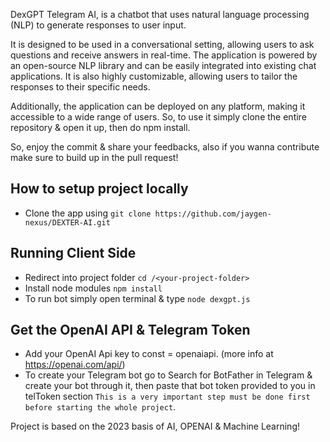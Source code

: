 DexGPT Telegram AI, is a chatbot that uses natural language processing (NLP) to generate responses to user input. 

It is designed to be used in a conversational setting, allowing users to ask questions and receive answers in real-time. The application is powered by an open-source
NLP library and can be easily integrated into existing chat applications. It is also highly customizable, allowing users to tailor the responses to their specific
needs. 

Additionally, the application can be deployed on any platform, making it accessible to a wide range of users. So, to use it simply clone the entire repository & open
it up, then do npm install.

So, enjoy the commit & share your feedbacks, also if you wanna contribute make sure to build up in the pull request!

## How to setup project locally
* Clone the app using ``` git clone https://github.com/jaygen-nexus/DEXTER-AI.git ```

## Running Client Side
* Redirect into project folder ``` cd /<your-project-folder> ```
* Install node modules ``` npm install ```
* To run bot simply open terminal & type ``` node dexgpt.js ```

## Get the OpenAI API & Telegram Token
* Add your OpenAI Api key to const = openaiapi. (more info at https://openai.com/api/)
* To create your Telegram bot go to Search for BotFather in Telegram & create your bot through it, then paste that bot token provided to you in telToken section ``` This is a very important step must be done first before starting the whole project ```.

Project is based on the 2023 basis of AI, OPENAI & Machine Learning!
